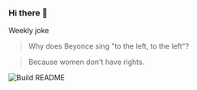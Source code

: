 ### Hi there 👋

Weekly joke


<!-- START_JOKE_SECTION -->


> Why does Beyonce sing "to the left, to the left"?

> Because women don't have rights.
<!-- END_JOKE_SECTION -->



![Build README](https://github.com/ThomasTSWD/ThomasTSWD/workflows/Build%20README/badge.svg)


